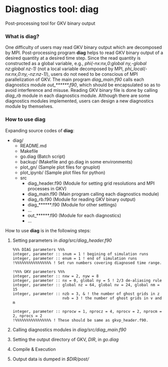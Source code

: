 # Diagnostics tool: diag

Post-processing tool for GKV binary output



### What is diag?
One difficulty of users may read GKV binary output which are decomposed by MPI. Post-processing program **diag** helps to read GKV binary output of a desired quantity at a desired time step. Since the read quantity is constructed as a global variable, e.g., *phi(-nx:nx,0:global ny,-global nz:global nz-1)* (not a local variable decomposed by MPI, *phi_local(-nx:nx,0:ny,-nz:nz-1)*), users do not need to be conscious of MPI parallelization of GKV. The main program *diag_main.f90* calls each diagnostics module *out_\*\*\*\*\*\*.f90*, which should be encapsulated so as to avoid interference and misuse. Reading GKV binary file is done by calling *diag_rb* module in each diagnostics module. Although there are some diagnostics modules implemented, users can design a new diagnostics module by themselves.


### How to use diag
Expanding source codes of **diag**:
- diag/
  - README.md
  - Makefile
  - go.diag (Batch script)
  - backup/ (Makefile and go.diag in some environments)
  - plot_gn/ (Sample plot files for gnuplot)
  - plot_ipynb/ (Sample plot files for python)
  - src
    - diag_header.f90 (Module for setting grid resolutions and MPI processes in GKV)
    - diag_main.f90 (Main program calling each diagnostics module)
    - diag_rb.f90 (Module for reading GKV binary output)
    - diag_\*\*\*\*\*\*.f90 (Module for other settings)
    - ...
    - out_\*\*\*\*\*\*.f90 (Module for each diagnostics)
    - ...

How to use **diag** is in the following steps:
1. Setting parameters in *diag/src/diag_header.f90*
    ```
    %%% DIAG parameters %%%
    integer, parameter :: snum = 1 ! begining of simulation runs
    integer, parameter :: enum = 1 ! end of simulation runs
    !%%%%%%%%%%%%%%%% ! Set run numbers covering diagnosed time range.

    !%%% GKV parameters %%%
    integer, parameter :: nxw = 2, nyw = 8
    integer, parameter :: nx = 0, global ny = 5 ! 2/3 de-aliasing rule
    integer, parameter :: global nz = 64, global nv = 24, global nm = 15
    integer, parameter :: nzb = 3, & ! the number of ghost grids in z
                          nvb = 3 ! the number of ghost grids in v and m

    integer, parameter :: nprocw = 1, nprocz = 4, nprocv = 2, nprocm = 2, nprocs = 2
    !%%%%%%%%%%%%%%%% ! These should be same as gkvp_header.f90.
    ```

2. Calling diagnostics modules in *diag/src/diag_main.f90*
3. Setting the output directory of GKV, *DIR*, in *go.diag*
4. Compile & Execution
5. Output data is dumped in *$DIR/post/*

